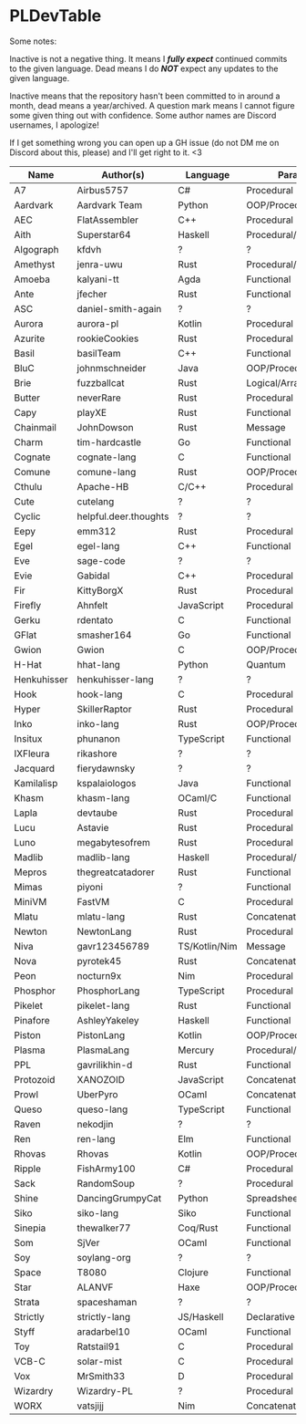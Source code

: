 # PLDevTable
Some notes:

Inactive is not a negative thing. It means I ***fully expect*** continued commits to the given language. Dead means I do ***NOT*** expect any updates to the given language.

Inactive means that the repository hasn't been committed to in around a month, dead means a year/archived. A question mark means I cannot figure some given thing out with confidence. Some author names are Discord usernames, I apologize!

If I get something wrong you can open up a GH issue (do not DM me on Discord about this, please) and I'll get right to it. <3

| Name        | Author(s)             | Language      | Paradigm(s)               | State    |
| ----------- | --------------------- | ------------- | ------------------------- | -------- |
| A7          | Airbus5757            | C#            | Procedural                | Active   |
| Aardvark    | Aardvark Team         | Python        | OOP/Procedural            | Inactive |
| AEC         | FlatAssembler         | C++           | Procedural                | Active   |
| Aith        | Superstar64           | Haskell       | Procedural/Functional     | Active   |
| Algograph   | kfdvh                 | ?             | ?                         | ?        |
| Amethyst    | jenra-uwu             | Rust          | Procedural/Functional     | Active   |
| Amoeba      | kalyani-tt            | Agda          | Functional                | Active   |
| Ante        | jfecher               | Rust          | Functional                | Active   |
| ASC         | daniel-smith-again    | ?             | ?                         | ?        |
| Aurora      | aurora-pl             | Kotlin        | Procedural                | Active   |
| Azurite     | rookieCookies         | Rust          | Procedural                | Active   |
| Basil       | basilTeam             | C++           | Functional                | Dead     |
| BluC        | johnmschneider        | Java          | OOP/Procedural            | Dead     |
| Brie        | fuzzballcat           | Rust          | Logical/Array             | Inactive |
| Butter      | neverRare             | Rust          | Procedural                | Active   |
| Capy        | playXE                | Rust          | Functional                | Active   |
| Chainmail   | JohnDowson            | Rust          | Message                   | Inactive |
| Charm       | tim-hardcastle        | Go            | Functional                | Inactive |
| Cognate     | cognate-lang          | C             | Functional                | Inactive |
| Comune      | comune-lang           | Rust          | OOP/Procedural            | Active   |
| Cthulu      | Apache-HB             | C/C++         | Procedural                | Active   |
| Cute        | cutelang              | ?             | ?                         | ?        |
| Cyclic      | helpful.deer.thoughts | ?             | ?                         | ?        |
| Eepy        | emm312                | Rust          | Procedural                | Active   |
| Egel        | egel-lang             | C++           | Functional                | Active   |
| Eve         | sage-code             | ?             | ?                         | ?        |
| Evie        | Gabidal               | C++           | Procedural                | Inactive |
| Fir         | KittyBorgX            | Rust          | Procedural                | Inactive |
| Firefly     | Ahnfelt               | JavaScript    | Procedural                | Active   |
| Gerku       | rdentato              | C             | Functional                | Dead     |
| GFlat       | smasher164            | Go            | Functional                | Active   |
| Gwion       | Gwion                 | C             | OOP/Procedural/Musical    | Active   |
| H-Hat       | hhat-lang             | Python        | Quantum                   | Inactive |
| Henkuhisser | henkuhisser-lang      | ?             | ?                         | ?        |
| Hook        | hook-lang             | C             | Procedural                | Active   |
| Hyper       | SkillerRaptor         | Rust          | Procedural                | Dead     |
| Inko        | inko-lang             | Rust          | OOP/Procedural            | Active   |
| Insitux     | phunanon              | TypeScript    | Functional                | Active   |
| IXFleura    | rikashore             | ?             | ?                         | ?        |
| Jacquard    | fierydawnsky          | ?             | ?                         | ?        |
| Kamilalisp  | kspalaiologos         | Java          | Functional                | Active   |
| Khasm       | khasm-lang            | OCaml/C       | Functional                | Inactive |
| Lapla       | devtaube              | Rust          | Procedural                | Active   |
| Lucu        | Astavie               | Rust          | Procedural                | Active   |
| Luno        | megabytesofrem        | Rust          | Procedural                | Active   |
| Madlib      | madlib-lang           | Haskell       | Procedural/Functional     | Active   |
| Mepros      | thegreatcatadorer     | Rust          | Functional                | Inactive |
| Mimas       | piyoni                | ?             | Functional                | ?        |
| MiniVM      | FastVM                | C             | Procedural                | Inactive |
| Mlatu       | mlatu-lang            | Rust          | Concatenative             | Inactive |
| Newton      | NewtonLang            | Rust          | Procedural                | Inactive |
| Niva        | gavr123456789         | TS/Kotlin/Nim | Message                   | Active   |
| Nova        | pyrotek45             | Rust          | Concatenative/Procedural  | Inactive |
| Peon        | nocturn9x             | Nim           | Procedural                | Active   |
| Phosphor    | PhosphorLang          | TypeScript    | Procedural                | Inactive |
| Pikelet     | pikelet-lang          | Rust          | Functional                | Dead     |
| Pinafore    | AshleyYakeley         | Haskell       | Functional                | Active   |
| Piston      | PistonLang            | Kotlin        | OOP/Procedural            | Active   |
| Plasma      | PlasmaLang            | Mercury       | Procedural/Functional     | Inactive |
| PPL         | gavrilikhin-d         | Rust          | Functional                | Active   |
| Protozoid   | XANOZOID              | JavaScript    | Concatenative             | Inactive |
| Prowl       | UberPyro              | OCaml         | Concatenative             | Inactive |
| Queso       | queso-lang            | TypeScript    | Functional                | Inactive |
| Raven       | nekodjin              | ?             | ?                         | ?        |
| Ren         | ren-lang              | Elm           | Functional                | Dead     |
| Rhovas      | Rhovas                | Kotlin        | OOP/Procedural/Functional | Active   |
| Ripple      | FishArmy100           | C#            | Procedural                | Inactive |
| Sack        | RandomSoup            | ?             | Procedural                | Inactive |
| Shine       | DancingGrumpyCat      | Python        | Spreadsheet(?)            | Inactive |
| Siko        | siko-lang             | Siko          | Functional                | Active   |
| Sinepia     | thewalker77           | Coq/Rust      | Functional                | Inactive |
| Som         | SjVer                 | OCaml         | Functional                | Inactive |
| Soy         | soylang-org           | ?             | ?                         | ?        |
| Space       | T8080                 | Clojure       | Functional                | Dead     |
| Star        | ALANVF                | Haxe          | OOP/Procedural            | Active   |
| Strata      | spaceshaman           | ?             | ?                         | ?        |
| Strictly    | strictly-lang         | JS/Haskell    | Declarative               | Dead     |
| Styff       | aradarbel10           | OCaml         | Functional                | Inactive |
| Toy         | Ratstail91            | C             | Procedural                | Active   |
| VCB-C       | solar-mist            | C             | Procedural                | Inactive |
| Vox         | MrSmith33             | D             | Procedural                | Inactive |
| Wizardry    | Wizardry-PL           | ?             | Procedural                | Dead     |
| WORX        | vatsjijj              | Nim           | Concatenative             | Inactive |
